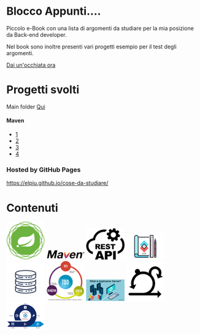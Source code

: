 # Blocco Appunti....

Piccolo e-Book con una lista di argomenti da studiare per la mia posizione da Back-end developer.

Nel book sono inoltre presenti vari progetti esempio per il test degli argomenti.

[Dai un'occhiata ora](https://elpiu.github.io/cose-da-studiare/)


# Progetti svolti
Main folder [Qui](esercitazioni/)

#### Maven
* [1](esercitazioni/maven/Generate%20multi%20module%20Project%20Maven/)
* [2](esercitazioni/maven/Generate%20simple%20Project%20Maven/)
* [3](esercitazioni/maven/OtherMultiModuleProject/)
* [4](esercitazioni/maven/Spring%20MultiModule/)



### Hosted by GitHub Pages
https://elpiu.github.io/cose-da-studiare/

# Contenuti
<div>
<p float="left">
  <img src="assets/images/items/springImage.png" width="100" /> 
  <img src="assets/images/items/mavenImage.png" width="100" />
  <img src="assets/images/items/restImage.jpg" width="100" />
  <img src="assets/images/items/designImage.jpg" width="100" />
  <img src="assets/images/items/databaseImage.jpg" width="100" />
  <img src="assets/images/items/tddImage.png" width="100" />
  <img src="assets/images/items/applicationserverImage.jpg" width="100" />
  <img src="assets/images/items/agilescrumImage.png" width="100" />
  <img src="assets/images/items/ciImage.png" width="100" />
</p>
</div>


